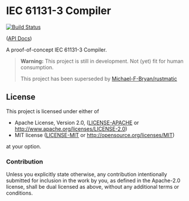# IEC 61131-3 Compiler

[![Build Status](https://travis-ci.com/Michael-F-Bryan/iec.svg?branch=master)](https://travis-ci.com/Michael-F-Bryan/iec)

([API Docs])

A proof-of-concept IEC 61131-3 Compiler.

> **Warning:** This project is still in development. Not (yet) fit for human
> consumption.
>
> This project has been superseded by [Michael-F-Bryan/rustmatic](https://github.com/Michael-F-Bryan/rustmatic)

## License

This project is licensed under either of

 * Apache License, Version 2.0, ([LICENSE-APACHE](LICENSE-APACHE) or
   http://www.apache.org/licenses/LICENSE-2.0)
 * MIT license ([LICENSE-MIT](LICENSE-MIT) or
   http://opensource.org/licenses/MIT)

at your option.

### Contribution

Unless you explicitly state otherwise, any contribution intentionally
submitted for inclusion in the work by you, as defined in the Apache-2.0
license, shall be dual licensed as above, without any additional terms or
conditions.

[API Docs]: https://michael-f-bryan.github.io/iec
